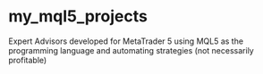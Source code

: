 # my_mql5_projects


Expert Advisors developed for MetaTrader 5 using MQL5 as the programming language and automating strategies (not necessarily profitable)
